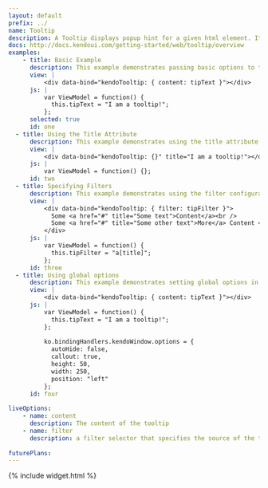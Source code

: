 ```yaml
---
layout: default
prefix: ../
name: Tooltip
description: A Tooltip displays popup hint for a given html element. Its content can be defined either as static text or loaded dynamically via AJAX.
docs: http://docs.kendoui.com/getting-started/web/tooltip/overview
examples:
    - title: Basic Example
      description: This example demonstrates passing basic options to the Tooltip plugin.
      view: |
          <div data-bind="kendoTooltip: { content: tipText }"></div>
      js: |
          var ViewModel = function() {
            this.tipText = "I am a tooltip!";
          };
      selected: true
      id: one
  - title: Using the Title Attribute
      description: This example demonstrates using the title attribute of a element for Tooltip content.
      view: |
          <div data-bind="kendoTooltip: {}" title="I am a tooltip!"></div>
      js: |
          var ViewModel = function() {};
      id: two
  - title: Specifying Filters
      description: This example demonstrates using the filter configuration option 
      view: |
          <div data-bind="kendoTooltip: { filter: tipFilter }">
            Some <a href="#" title="Some text">Content</a><br />
            Some <a href="#" title="Some other text">More</a> Content <br />
          </div>
      js: |
          var ViewModel = function() {
            this.tipFilter = "a[title]";
          };
      id: three
  - title: Using global options
      description: This example demonstrates setting global options in *ko.bindingHandlers.kendoTooltip.options*. This helps to simplify the markup for settings that can be used as a default for all instances of this widget.
      view: |
          <div data-bind="kendoTooltip: { content: tipText }"></div>
      js: |
          var ViewModel = function() {
            this.tipText = "I am a tooltip!";
          };
         
          ko.bindingHandlers.kendoWindow.options = {
            autoHide: false,
            callout: true,
            height: 50,
            width: 250,
            position: "left"
          };
      id: four
      
liveOptions:
    - name: content
      description: The content of the tooltip
    - name: filter
      description: a filter selector that specifies the source of the tooltip texts
      
futurePlans:
---
```


{% include widget.html %}
